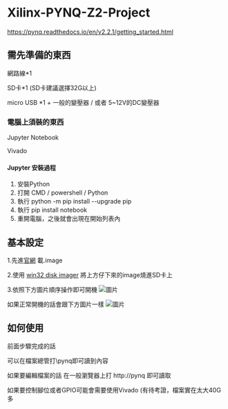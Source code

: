 # Xilinx-PYNQ-Z2-Project

https://pynq.readthedocs.io/en/v2.2.1/getting_started.html

## 需先準備的東西

網路線*1

SD卡*1 (SD卡建議選擇32G以上)

micro USB *1 + 一般的變壓器 / 或者 5~12V的DC變壓器 

### 電腦上須裝的東西
Jupyter Notebook 

Vivado 

#### Jupyter 安裝過程
1. 安裝Python
2. 打開 CMD / powershell / Python 
3. 執行 python -m pip install --upgrade pip
4. 執行 pip install notebook
5. 重開電腦，之後就會出現在開始列表內
## 基本設定

1.先進[官網](https://pynq.readthedocs.io/en/v2.2.1/getting_started/pynq_image.html) 載.image 

2.使用 [win32 disk imager](https://win32diskimager.download/) 將上方仔下來的image燒進SD卡上

3.依照下方圖片順序操作即可開機
![圖片](https://user-images.githubusercontent.com/67036239/130071424-2d2ad13d-cd3e-4ba5-a7dc-fd725454bccc.png)

如果正常開機的話會跟下方圖片一樣
![圖片](https://cdn.discordapp.com/attachments/701994693717917757/877882049170636861/20210819_194443.jpg)

## 如何使用

前面步驟完成的話

可以在檔案總管打\\pynq即可讀到內容

如果要編輯檔案的話 在一般瀏覽器上打 http://pynq 即可讀取

如果要控制腳位或者GPIO可能會需要使用Vivado (有待考證，檔案實在太大40G多
